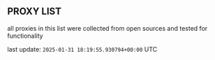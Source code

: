 ## PROXY LIST

all proxies in this list were collected from open sources and tested for functionality

last update: `2025-01-31 18:19:55.930794+00:00` UTC